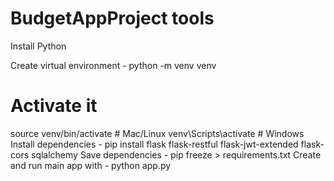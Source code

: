 # BudgetAppProject tools 
Install Python 

Create  virtual environment - python -m venv venv
# Activate it
source venv/bin/activate    # Mac/Linux
venv\Scripts\activate       # Windows
Install dependencies - pip install flask flask-restful flask-jwt-extended flask-cors sqlalchemy
Save dependencies - pip freeze > requirements.txt
Create and run main app with - python app.py


